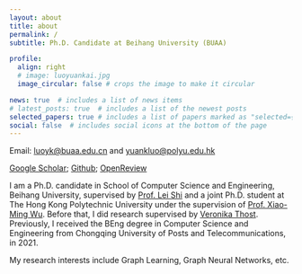 ```yaml
---
layout: about
title: about
permalink: /
subtitle: Ph.D. Candidate at Beihang University (BUAA)

profile:
  align: right
  # image: luoyuankai.jpg
  image_circular: false # crops the image to make it circular

news: true  # includes a list of news items
# latest_posts: true  # includes a list of the newest posts
selected_papers: true # includes a list of papers marked as "selected={true}"
social: false  # includes social icons at the bottom of the page
---
```


Email: luoyk@buaa.edu.cn and yuankluo@polyu.edu.hk

[Google Scholar](https://scholar.google.com/citations?user=33f_QqAAAAAJ&hl=en); [Github](https://github.com/LUOyk1999); [OpenReview](https://openreview.net/profile?id=~Yuankai_Luo2)

I am a Ph.D. candidate in School of Computer Science and Engineering, Beihang University, supervised by [Prof. Lei Shi](https://leishidata.com/) and a joint Ph.D. student at The Hong Kong Polytechnic University under the supervision of [Prof. Xiao-Ming Wu](https://www4.comp.polyu.edu.hk/~csxmwu/). Before that, I did research supervised by [Veronika Thost](https://mitibmwatsonailab.mit.edu/people/veronika-thost/). Previously, I received the BEng degree in Computer Science and Engineering from Chongqing University of Posts and Telecommunications, in 2021.

My research interests include Graph Learning, Graph Neural Networks, etc.